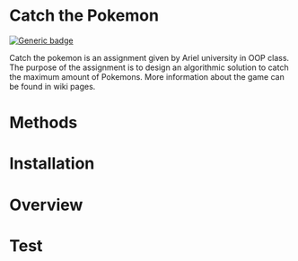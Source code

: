 # Catch the Pokemon
[![Generic badge](https://img.shields.io/badge/<build>-<passing>-<COLOR>.svg)](https://shields.io/)

Catch the pokemon is an assignment given by Ariel university in OOP class.
The purpose of the assignment is to design an algorithmic solution to catch 
the maximum amount of Pokemons. More information about the game can be found in wiki pages.

# Methods 

# Installation

# Overview

# Test
